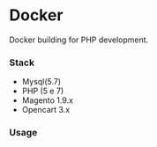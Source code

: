 # Docker
Docker building for PHP development.

### Stack

- Mysql(5.7)
- PHP (5 e 7)
- Magento 1.9.x
- Opencart 3.x


### Usage



